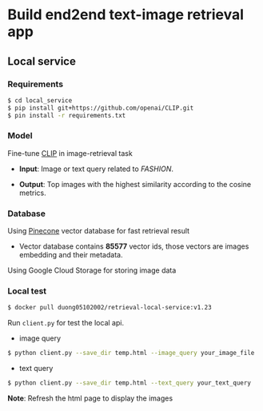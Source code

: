 # Build end2end text-image retrieval app

## Local service

### Requirements

```bash
$ cd local_service
$ pip install git+https://github.com/openai/CLIP.git
$ pin install -r requirements.txt
```

### Model

Fine-tune [CLIP](https://arxiv.org/abs/2103.00020) in image-retrieval task

+  **Input**: Image or text query related to *FASHION*.

+  **Output**: Top images with the highest similarity according to the cosine metrics.

### Database

Using [Pinecone](https://www.pinecone.io/) vector database for fast retrieval result
+ Vector database contains **85577** vector ids, those vectors are images embedding and their metadata.

Using Google Cloud Storage for storing image data

### Local test
```bash
$ docker pull duong05102002/retrieval-local-service:v1.23
```
Run `client.py` for test the local api.

+ image query
```bash
$ python client.py --save_dir temp.html --image_query your_image_file
```
+ text query
```bash
$ python client.py --save_dir temp.html --text_query your_text_query
```
**Note**: Refresh the html page to display the images
